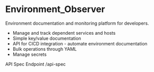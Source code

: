 # Environment_Observer
Environment documentation and monitoring platform for developers.

- Manage and track dependent services and hosts
- Simple key/value documentation
- API for CICD integration - automate environment documentation
- Bulk operations through YAML
- Manage secrets

API Spec Endpoint
/api-spec